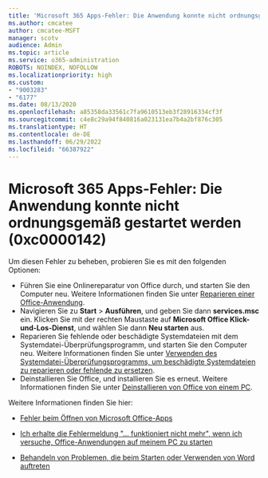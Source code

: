 ```yaml
---
title: 'Microsoft 365 Apps-Fehler: Die Anwendung konnte nicht ordnungsgemäß gestartet werden (0xc0000142)'
ms.author: cmcatee
author: cmcatee-MSFT
manager: scotv
audience: Admin
ms.topic: article
ms.service: o365-administration
ROBOTS: NOINDEX, NOFOLLOW
ms.localizationpriority: high
ms.custom:
- "9003283"
- "6177"
ms.date: 08/13/2020
ms.openlocfilehash: a85358da33561c7fa9610513eb3f28916334cf3f
ms.sourcegitcommit: c4e8c29a94f840816a023131ea7b4a2bf876c305
ms.translationtype: HT
ms.contentlocale: de-DE
ms.lasthandoff: 06/29/2022
ms.locfileid: "66387922"
---
```

# <a name="microsoft-365-apps-error-the-application-was-unable-to-start-correctly-0xc0000142"></a>Microsoft 365 Apps-Fehler: Die Anwendung konnte nicht ordnungsgemäß gestartet werden (0xc0000142)

Um diesen Fehler zu beheben, probieren Sie es mit den folgenden Optionen:

- Führen Sie eine Onlinereparatur von Office durch, und starten Sie den Computer neu. Weitere Informationen finden Sie unter [Reparieren einer Office-Anwendung](https://support.microsoft.com/office/repair-an-office-application-7821d4b6-7c1d-4205-aa0e-a6b40c5bb88b).
- Navigieren Sie zu **Start**  >  **Ausführen**, und geben Sie dann **services.msc** ein. Klicken Sie mit der rechten Maustaste auf **Microsoft Office Klick-und-Los-Dienst**, und wählen Sie dann **Neu starten** aus.
- Reparieren Sie fehlende oder beschädigte Systemdateien mit dem Systemdatei-Überprüfungsprogramm, und starten Sie den Computer neu. Weitere Informationen finden Sie unter [Verwenden des Systemdatei-Überprüfungsprogramms, um beschädigte Systemdateien zu reparieren oder fehlende zu ersetzen](https://support.microsoft.com/help/929833/use-the-system-file-checker-tool-to-repair-missing-or-corrupted-system).
- Deinstallieren Sie Office, und installieren Sie es erneut. Weitere Informationen finden Sie unter [Deinstallieren von Office von einem PC](https://support.microsoft.com/office/uninstall-office-from-a-pc-9dd49b83-264a-477a-8fcc-2fdf5dbf61d8).

Weitere Informationen finden Sie hier:  

- [Fehler beim Öffnen von Microsoft Office-Apps](https://support.microsoft.com/office/error-0xc0000142-when-you-start-an-office-application-64b3a500-ee74-4b66-b370-9d607ef92b6c)  

- [Ich erhalte die Fehlermeldung "... funktioniert nicht mehr", wenn ich versuche, Office-Anwendungen auf meinem PC zu starten](https://support.office.com/article/i-get-a-stopped-working-error-when-i-start-office-applications-on-my-pc-52bd7985-4e99-4a35-84c8-2d9b8301a2fa)  

- [Behandeln von Problemen, die beim Starten oder Verwenden von Word auftreten](https://docs.microsoft.com/office/troubleshoot/word/issues-when-start-or-use-word)